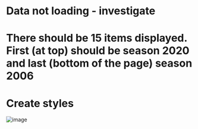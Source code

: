 # Data not loading - investigate

# There should be 15 items displayed. First (at top) should be season 2020 and last (bottom of the page) season 2006 

# Create styles
![image](https://user-images.githubusercontent.com/4947059/110703916-a24eab00-81f4-11eb-9765-dd9a29d907fd.png)
